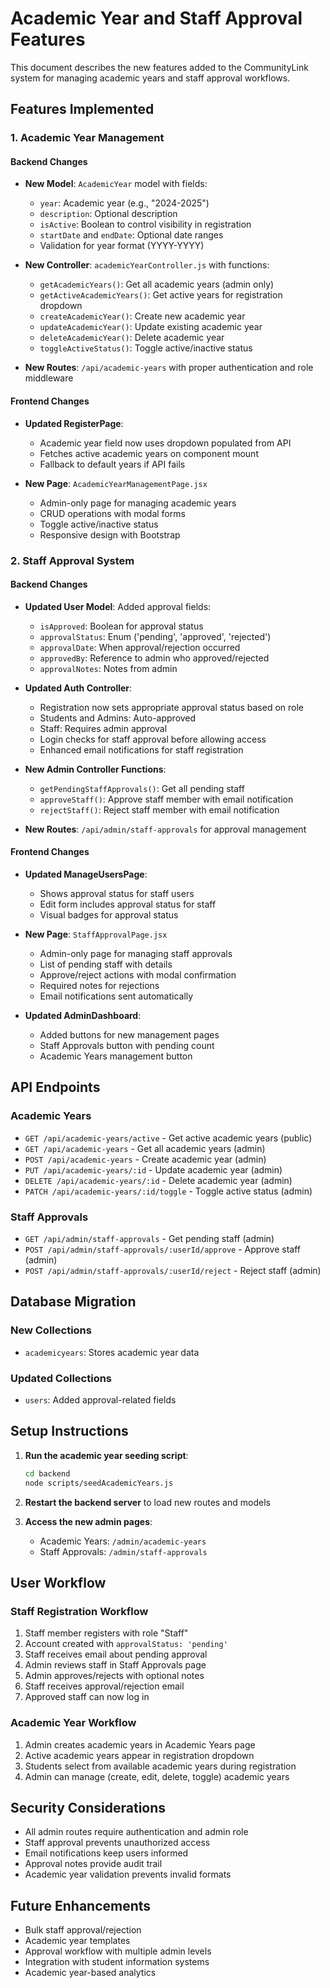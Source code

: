 # Academic Year and Staff Approval Features

This document describes the new features added to the CommunityLink system for managing academic years and staff approval workflows.

## Features Implemented

### 1. Academic Year Management

#### Backend Changes
- **New Model**: `AcademicYear` model with fields:
  - `year`: Academic year (e.g., "2024-2025")
  - `description`: Optional description
  - `isActive`: Boolean to control visibility in registration
  - `startDate` and `endDate`: Optional date ranges
  - Validation for year format (YYYY-YYYY)

- **New Controller**: `academicYearController.js` with functions:
  - `getAcademicYears()`: Get all academic years (admin only)
  - `getActiveAcademicYears()`: Get active years for registration dropdown
  - `createAcademicYear()`: Create new academic year
  - `updateAcademicYear()`: Update existing academic year
  - `deleteAcademicYear()`: Delete academic year
  - `toggleActiveStatus()`: Toggle active/inactive status

- **New Routes**: `/api/academic-years` with proper authentication and role middleware

#### Frontend Changes
- **Updated RegisterPage**: 
  - Academic year field now uses dropdown populated from API
  - Fetches active academic years on component mount
  - Fallback to default years if API fails

- **New Page**: `AcademicYearManagementPage.jsx`
  - Admin-only page for managing academic years
  - CRUD operations with modal forms
  - Toggle active/inactive status
  - Responsive design with Bootstrap

### 2. Staff Approval System

#### Backend Changes
- **Updated User Model**: Added approval fields:
  - `isApproved`: Boolean for approval status
  - `approvalStatus`: Enum ('pending', 'approved', 'rejected')
  - `approvalDate`: When approval/rejection occurred
  - `approvedBy`: Reference to admin who approved/rejected
  - `approvalNotes`: Notes from admin

- **Updated Auth Controller**:
  - Registration now sets appropriate approval status based on role
  - Students and Admins: Auto-approved
  - Staff: Requires admin approval
  - Login checks for staff approval before allowing access
  - Enhanced email notifications for staff registration

- **New Admin Controller Functions**:
  - `getPendingStaffApprovals()`: Get all pending staff
  - `approveStaff()`: Approve staff member with email notification
  - `rejectStaff()`: Reject staff member with email notification

- **New Routes**: `/api/admin/staff-approvals` for approval management

#### Frontend Changes
- **Updated ManageUsersPage**: 
  - Shows approval status for staff users
  - Edit form includes approval status for staff
  - Visual badges for approval status

- **New Page**: `StaffApprovalPage.jsx`
  - Admin-only page for managing staff approvals
  - List of pending staff with details
  - Approve/reject actions with modal confirmation
  - Required notes for rejections
  - Email notifications sent automatically

- **Updated AdminDashboard**: 
  - Added buttons for new management pages
  - Staff Approvals button with pending count
  - Academic Years management button

## API Endpoints

### Academic Years
- `GET /api/academic-years/active` - Get active academic years (public)
- `GET /api/academic-years` - Get all academic years (admin)
- `POST /api/academic-years` - Create academic year (admin)
- `PUT /api/academic-years/:id` - Update academic year (admin)
- `DELETE /api/academic-years/:id` - Delete academic year (admin)
- `PATCH /api/academic-years/:id/toggle` - Toggle active status (admin)

### Staff Approvals
- `GET /api/admin/staff-approvals` - Get pending staff (admin)
- `POST /api/admin/staff-approvals/:userId/approve` - Approve staff (admin)
- `POST /api/admin/staff-approvals/:userId/reject` - Reject staff (admin)

## Database Migration

### New Collections
- `academicyears`: Stores academic year data

### Updated Collections
- `users`: Added approval-related fields

## Setup Instructions

1. **Run the academic year seeding script**:
   ```bash
   cd backend
   node scripts/seedAcademicYears.js
   ```

2. **Restart the backend server** to load new routes and models

3. **Access the new admin pages**:
   - Academic Years: `/admin/academic-years`
   - Staff Approvals: `/admin/staff-approvals`

## User Workflow

### Staff Registration Workflow
1. Staff member registers with role "Staff"
2. Account created with `approvalStatus: 'pending'`
3. Staff receives email about pending approval
4. Admin reviews staff in Staff Approvals page
5. Admin approves/rejects with optional notes
6. Staff receives approval/rejection email
7. Approved staff can now log in

### Academic Year Workflow
1. Admin creates academic years in Academic Years page
2. Active academic years appear in registration dropdown
3. Students select from available academic years during registration
4. Admin can manage (create, edit, delete, toggle) academic years

## Security Considerations

- All admin routes require authentication and admin role
- Staff approval prevents unauthorized access
- Email notifications keep users informed
- Approval notes provide audit trail
- Academic year validation prevents invalid formats

## Future Enhancements

- Bulk staff approval/rejection
- Academic year templates
- Approval workflow with multiple admin levels
- Integration with student information systems
- Academic year-based analytics 